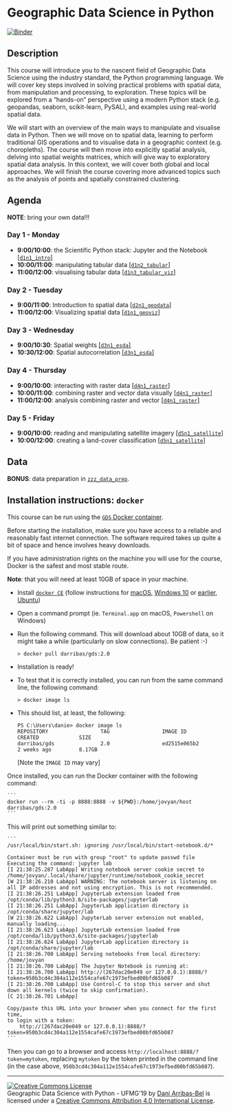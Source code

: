 # Geographic Data Science in Python

[![Binder](https://mybinder.org/badge_logo.svg)](https://mybinder.org/v2/gh/darribas/gds_ufmg19/master)

## Description

This course will introduce you to the nascent field of
Geographic Data Science using the industry standard, the Python programming
language. We will cover key steps involved in solving practical
problems with spatial data, from manipulation and processing, to exploration.
These topics will be explored from a “hands-on” perspective
using a modern Python stack (e.g. geopandas, seaborn, scikit-learn, PySAL),
and examples using real-world spatial data.

We will start with an overview of the main ways to manipulate and visualise
data in Python. Then we will move on to spatial data, learning to perform
traditional GIS operations and to visualise data in a geographic context (e.g.
choropleths). The course will then move into explicitly spatial analysis,
delving into spatial weights matrices, which will give way to exploratory
spatial data analysis. In this context, we will cover both global and local
approaches. We will finish the course covering more advanced topics such as
the analysis of points and spatially constrained clustering.

## Agenda

**NOTE**: bring your own data!!!

### Day 1 - Monday 

- **9:00/10:00**: the Scientific Python stack: Jupyter and the Notebook [[`d1n1_intro`]](notebooks/d1n1_intro.ipynb)
- **10:00/11:00**: manipulating tabular data [[`d1n2_tabular`]](notebooks/d1n1_tabular.ipynb)
- **11:00/12:00**: visualising tabular data [[`d1n3_tabular_viz`]](notebooks/d1n3_tabular_viz.ipynb)

### Day 2 - Tuesday

- **9:00/11:00**: Introduction to spatial data [[`d2n1_geodata`]](notebooks/d2n1_geodata.ipynb)
- **11:00/12:00**: Visualizing spatial data [[`d1n1_geoviz`]](notebooks/d2n2_geoviz.ipynb)

### Day 3 - Wednesday

- **9:00/10:30**: Spatial weights [[`d3n1_esda`]](d3n1_esda.ipynb)
- **10:30/12:00**: Spatial autocorrelation [[`d3n1_esda`]](d3n1_esda.ipynb)

### Day 4 - Thursday

- **9:00/10:00**: interacting with raster data [[`d4n1_raster`]](d4n1_raster.ipynb)
- **10:00/11:00**: combining raster and vector data visually [[`d4n1_raster`]](d4n1_raster.ipynb)
- **11:00/12:00**: analysis combining raster and vector [[`d4n1_raster`]](d4n1_raster.ipynb)

### Day 5 - Friday

- **9:00/10:00**: reading and manipulating satellite imagery [[`d5n1_satellite`]](d5n1_satellite.ipynb)
- **10:00/12:00**: creating a land-cover classification [[`d5n1_satellite`]](d5n1_satellite.ipynb)

## Data

**BONUS**: data preparation in [`zzz_data_prep`](notebooks/zzz_data_prep.ipynb).

## Installation instructions: `docker`

This course can be run using the [`GDS` Docker container](https://github.com/darribas/gds_env).

Before starting the installation, make sure you have access to a reliable and reasonably fast internet connection. The software required takes up quite a bit of space and hence involves heavy downloads.

If you have administration rights on the machine you will use for the course, Docker is the safest and most stable route. 

**Note**: that you will need at least 10GB of space in your machine.

* Install [`docker CE`](https://www.docker.com/community-edition) (follow instructions for [macOS](https://store.docker.com/editions/community/docker-ce-desktop-mac), [Windows 10](https://store.docker.com/editions/community/docker-ce-desktop-windows) or [earlier](https://docs.docker.com/toolbox/overview/), [Ubuntu](https://store.docker.com/editions/community/docker-ce-server-ubuntu))
* Open a command prompt (ie. `Terminal.app` on macOS, `Powershell` on Windows)
* Run the following command. This will download about 10GB of data, so it might take a while (particularly on slow connections). Be patient :-)
    
    ```shell
    > docker pull darribas/gds:2.0
    
    ```
* Installation is ready!
* To test that it is correctly installed, you can run from the same command line, the following command:

    ```shell
    > docker image ls
    
    ```
    
* This should list, at least, the following:

    ```shell
    PS C:\Users\danie> docker image ls
    REPOSITORY                 TAG                 IMAGE ID            CREATED             SIZE
    darribas/gds               2.0                 ed2515e065b2        2 weeks ago         8.17GB
    ```
    [Note the `IMAGE ID` may vary]

Once installed, you can run the Docker container with the following command:

    ```
    docker run --rm -ti -p 8888:8888 -v ${PWD}:/home/jovyan/host darribas/gds:2.0
    ```

This will print out something similar to:

    ```
    /usr/local/bin/start.sh: ignoring /usr/local/bin/start-notebook.d/*

    Container must be run with group "root" to update passwd file
    Executing the command: jupyter lab
    [I 21:38:25.287 LabApp] Writing notebook server cookie secret to /home/jovyan/.local/share/jupyter/runtime/notebook_cookie_secret
    [W 21:38:26.210 LabApp] WARNING: The notebook server is listening on all IP addresses and not using encryption. This is not recommended.
    [I 21:38:26.251 LabApp] JupyterLab extension loaded from /opt/conda/lib/python3.6/site-packages/jupyterlab
    [I 21:38:26.251 LabApp] JupyterLab application directory is /opt/conda/share/jupyter/lab
    [W 21:38:26.622 LabApp] JupyterLab server extension not enabled, manually loading...
    [I 21:38:26.623 LabApp] JupyterLab extension loaded from /opt/conda/lib/python3.6/site-packages/jupyterlab
    [I 21:38:26.624 LabApp] JupyterLab application directory is /opt/conda/share/jupyter/lab
    [I 21:38:26.700 LabApp] Serving notebooks from local directory: /home/jovyan
    [I 21:38:26.700 LabApp] The Jupyter Notebook is running at:
    [I 21:38:26.700 LabApp] http://(267dac20e049 or 127.0.0.1):8888/?token=950b3cd4c304a112e1554cafe67c1973efbed00bfd65b087
    [I 21:38:26.700 LabApp] Use Control-C to stop this server and shut down all kernels (twice to skip confirmation).
    [C 21:38:26.701 LabApp]

    Copy/paste this URL into your browser when you connect for the first time,
    to login with a token:
        http://(267dac20e049 or 127.0.0.1):8888/?token=950b3cd4c304a112e1554cafe67c1973efbed00bfd65b087
    ```

Then you can go to a browser and access `http://localhost:8888/?token=mytoken`, replacing
`mytoken` by the token printed in the command line (in the case above, `950b3cd4c304a112e1554cafe67c1973efbed00bfd65b087`).

---


<a rel="license" href="http://creativecommons.org/licenses/by/4.0/"><img alt="Creative Commons License" style="border-width:0" src="https://i.creativecommons.org/l/by/4.0/88x31.png" /></a><br /><span xmlns:dct="http://purl.org/dc/terms/" property="dct:title">Geographic Data Science with Python - UFMG'19</span> by <a xmlns:cc="http://creativecommons.org/ns#" href="https://github.com/darribas/gds_ufmg19" property="cc:attributionName" rel="cc:attributionURL">Dani Arribas-Bel</a> is licensed under a <a rel="license" href="http://creativecommons.org/licenses/by/4.0/">Creative Commons Attribution 4.0 International License</a>.
